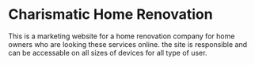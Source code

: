 # Charismatic Home Renovation
This is a marketing website for a home renovation company for home owners who are looking these services online.
the site is responsible and can be accessable on all sizes of devices for all type of user.

